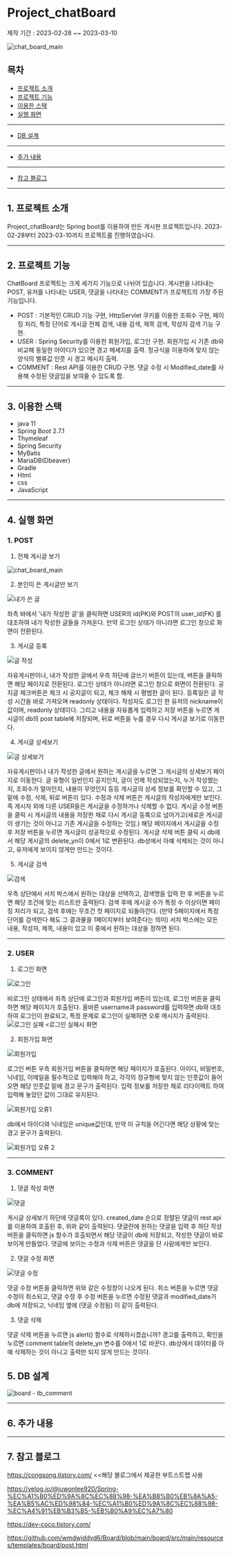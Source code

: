 # Project_chatBoard

제작 기간 : 2023-02-28 ~~ 2023-03-10

![chat_board_main](https://user-images.githubusercontent.com/79496557/224250034-b5cb3652-33d9-438a-a5cb-85c9f2ad2278.PNG)


## 목차
- [프로젝트 소개](#1-프로젝트-소개)
- [프로젝트 기능](#2-프로젝트-기능)
- [이용한 스택](#3-이용한-스택)
- [실행 화면](#4-실행-화면)

---
- [DB 설계](#5-DB-설계)
---
- [추가 내용](#6-추가-)
---
- [참고 블로그](#7-참고-블로그)
---


## 1. 프로젝트 소개

Project_chatBoard는 Spring boot를 이용하여 만든 게시판 프로젝트입니다. 2023-02-28부터 2023-03-10까지 프로젝트를 진행하였습니다.

---
## 2. 프로젝트 기능

ChatBoard 프로젝트는 크게 세가지 기능으로 나뉘어 있습니다. 게시판을 나타내는 POST, 유저를 나타내는 USER, 댓글을 나타내는 COMMENT가 프로젝트의 가장 주된 기능입니다.
* POST : 기본적인 CRUD 기능 구현, HttpServlet 쿠키를 이용한 조회수 구현, 페이징 처리, 특정 단어로 게시글 전체 검색, 내용 검색, 제목 검색, 작성자 검색 기능 구현.
* USER : Spring Security를 이용한 회원가입, 로그인 구현. 회원가입 시 기존 db와 비교해 동일한 아이디가 있으면 경고 메세지를 출력. 정규식을 이용하여 맞지 않는 양식의 밸류값 인풋 시 경고 메시지 출력.
* COMMENT : Rest API를 이용한 CRUD 구현. 댓글 수정 시 Modified_date를 사용해 수정된 댓글임을 보여줄 수 있도록 함.

---
## 3. 이용한 스택

- java 11
- Spring Boot 2.7.1
- Thymeleaf
- Spring Security
- MyBatis
- MariaDB(Dbeaver)
- Gradle
- Html
- css
- JavaScript

---
## 4. 실행 화면

### 1. POST
1. 전체 게시글 보기

![chat_board_main](https://user-images.githubusercontent.com/79496557/224257083-a74ed0b8-713b-433f-bb35-049036556548.PNG)

2. 본인이 쓴 게시글만 보기

![내가 쓴 글](https://user-images.githubusercontent.com/79496557/224258276-0055f3a8-0973-4bcd-bd09-7075862a220e.PNG)

좌측 바에서 '내가 작성한 글'을 클릭하면 USER의 id(PK)와 POST의 user_id(FK) 를 대조하여 내가 작성한 글들을 가져온다.
만약 로그인 상태가 아니라면 로그인 창으로 화면이 전환된다.

3. 게시글 등록

![글 작성](https://user-images.githubusercontent.com/79496557/224259174-3c45ac76-f3e5-4a5b-bba2-c0fb0dadef61.PNG)

자유게시판이나, 내가 작성한 글에서 우측 하단에 글쓰기 버튼이 있는데, 버튼을 클릭하면 해당 페이지로 전환된다. 로그인 상태가 아니라면 로그인 창으로 화면이 전환된다.
공지글 체크버튼은 체크 시 공지글이 되고, 체크 해제 시 평범한 글이 된다. 등록일은 글 작성 시간을 바로 가져오며 readonly 상태이다. 작성자도 로그인 한 유저의 nickname이 값이며, readonly 상태이다. 그리고 내용을 자유롭게 입력하고 저장 버튼을 누르면 게시글이 db의 post table에 저장되며, 뒤로 버튼을 누를 경우 다시 게시글 보기로 이동한다.

4. 게시글 상세보기

![글 상세보기](https://user-images.githubusercontent.com/79496557/224260462-b0a1a0c7-c44e-4133-bd04-b381e325548e.PNG)

자유게시판이나 내가 작성한 글에서 원하는 게시글을 누르면 그 게시글의 상세보기 페이지로 이동한다. 글 유형이 일반인지 공지인지, 글이 언제 작성되었는지, 누가 작성했는지, 조회수가 얼마인지, 내용이 무엇인지 등등 게시글의 상세 정보를 확인할 수 있고, 그 밑에 수정, 삭제, 뒤로 버튼이 있다.
수정과 삭제 버튼은 게시글의 작성자에게만 보인다. 즉 게시자 외에 다른 USER들은 게시글을 수정하거나 삭제할 수 없다. 게시글 수정 버튼을 클릭 시 게시글의 내용을 저장한 채로 다시 게시글 등록으로 넘어가고(새로운 게시글이 생기는 것이 아니고 기존 게시글을 수정하는 것임.) 해당 페이지에서 게시글을 수정 후 저장 버튼을 누르면 게시글이 성공적으로 수정된다. 
게시글 삭제 버튼 클릭 시 db에서 해당 게시글의 delete_yn이 0에서 1로 변환된다. db상에서 아예 삭제되는 것이 아니고, 유저에게 보이지 않게만 만드는 것이다.

5. 게시글 검색

![검색](https://user-images.githubusercontent.com/79496557/224263403-cbfbed33-7c9e-415a-af8d-da3365b6ef4c.PNG)

우측 상단에서 서치 박스에서 원하는 대상을 선택하고, 검색명을 입력 한 후 버튼을 누르면 해당 조건에 맞는 리스트만 출력된다.
검색 후에 게시글 수가 특정 수 이상이면 페이징 처리가 되고, 검색 후에는 무조건 첫 페이지로 되돌아간다. (만약 5페이지에서 특정 단어를 검색한다 해도 그 결과물을 1페이지부터 보여준다는 의미)
서치 박스에는 모든 내용, 작성자, 제목, 내용이 있고 이 중에서 원하는 대상을 정하면 된다.

---

### 2. USER
1. 로그인 화면

![로그인](https://user-images.githubusercontent.com/79496557/224265196-29a74d79-dce0-43b9-b758-473fead54560.PNG)

비로그인 상태에서 죄측 상단에 로그인과 회원가입 버튼이 있는데, 로그인 버튼을 클릭하면 해당 페이지가 호출된다. 올바른 username과 password를 입력하면 db와 대조하여 로그인이 완료되고, 특정 문제로 로그인이 실패하면 오류 메시지가 출력된다.
![로그인 실패](https://user-images.githubusercontent.com/79496557/224265586-7ab9f1a6-f1c7-4766-9d8e-fd984f23bbe7.PNG)
<로그인 실패시 화면


2. 회원가입 화면

![회원가입](https://user-images.githubusercontent.com/79496557/224266656-3624a52a-8874-47dc-8cc0-0471bf33965b.PNG)

로그인 버튼 우측 회원가입 버튼을 클릭하면 해당 페이지가 호출된다. 아이디, 비밀번호, 닉네임, 이메일을 필수적으로 입력해야 하고, 각각의 정규형에 맞지 않는 인풋값이 들어오면 해당 인풋값 밑에 경고 문구가 출력된다. 입력 정보를 저장한 채로 리다이렉트 하여 입력해 놓았던 값이 그대로 유지된다.

![회원가입 오류1](https://user-images.githubusercontent.com/79496557/224267393-7bdc3e32-2f4c-4b67-8d18-ea9fcb00714c.PNG)

db에서 아이디와 닉네임은 unique값인데, 만약 이 규칙을 어긴다면 해당 상황에 맞는 경고 문구가 출력된다.

![회원가입 오류 2](https://user-images.githubusercontent.com/79496557/224267703-0a9b053d-5ad5-4e2c-9833-6380609f1192.PNG)

---

### 3. COMMENT
1. 댓글 작성 화면

![댓글](https://user-images.githubusercontent.com/79496557/224269122-b0ece1dc-c8aa-4000-acf6-48bcf48de1d9.PNG)

게시글 상세보기 하단에 댓글록이 있다. created_date 순으로 정렬된 댓글이 rest api를 이용하여 호출된 후, 위와 같이 출력된다. 댓글란에 원하는 댓글을 입력 후 하단 작성 버튼을 클릭하면 js 함수가 호출되면서 해당 댓글이 db에 저장되고, 작성한 댓글이 바로 보이게 만들었다. 댓글에 보이는 수정과 삭제 버튼은 댓글을 단 사람에게만 보인다.

2. 댓글 수정 화면

![댓글 수정](https://user-images.githubusercontent.com/79496557/224270114-60088d0d-7ce9-461e-8995-a6a2bccf4d6d.PNG)

댓글 수정 버튼을 클릭하면 위와 같은 수정창이 나오게 된다. 취소 버튼을 누르면 댓글 수정이 취소되고, 댓글 수정 후 수정 버튼을 누르면 수정된 댓글과 modified_date가 db에 저장되고, 닉네임 옆에 (댓글 수정됨) 이 같이 출력된다.

3. 댓글 삭제

댓글 삭제 버튼을 누르면 js alert() 함수로 삭제하시겠습니까? 경고를 출력하고, 확인을 누르면 comment table의 delete_yn 변수를 0에서 1로 바꾼다. db상에서 데이터를 아예 삭제하는 것이 아니고 출력만 되지 않게 만드는 것이다.


## 5. DB 설계

![board - tb_comment](https://user-images.githubusercontent.com/79496557/224272577-7fdf36a4-2639-4f70-8494-4757d4046c25.png)

---

## 6. 추가 내용


---

## 7. 참고 블로그

https://congsong.tistory.com/ <<해당 블로그에서 제공한 부트스트랩 사용

https://velog.io/@juwonlee920/Spring-%EC%A1%B0%ED%9A%8C%EC%88%98-%EA%B8%B0%EB%8A%A5-%EA%B5%AC%ED%98%84-%EC%A1%B0%ED%9A%8C%EC%88%98-%EC%A4%91%EB%B3%B5-%EB%B0%A9%EC%A7%80

https://dev-coco.tistory.com/

https://github.com/wmdwjddyd6/Board/blob/main/board/src/main/resources/templates/board/post.html
